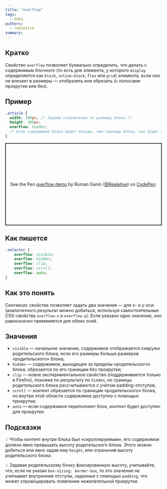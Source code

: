 ```yaml
---
title: "overflow"
tags:
  - doka
authors:
  - realetive
summary:
---
```


## Кратко

Свойство `overflow` позволяет буквально определить, что делать с содержимым блочного (то есть для элемента, у которого `display` определяется как `block`, `inline-block`, `flex` или `grid`) элемента, если оно не влезает в размеры — отобразить или обрезать (с полосами прокрутки или без).

## Пример

```css
.article {
  width: 300px; /* Задаём ограничения по размеру блока */
  height: 300px;
  overflow: hidden;
  /* Если содержимое блока будет больше, чем границы блока, оно будет «обрезано» */
}
```

<p class="codepen" data-height="265" data-theme-id="light" data-default-tab="js,result" data-user="Realetive" data-slug-hash="wvzBqxp" style="height: 265px; box-sizing: border-box; display: flex; align-items: center; justify-content: center; border: 2px solid; margin: 1em 0; padding: 1em;" data-pen-title="overflow demo">
  <span>See the Pen <a href="https://codepen.io/Realetive/pen/wvzBqxp">
  overflow demo</a> by Roman Ganin (<a href="https://codepen.io/Realetive">@Realetive</a>)
  on <a href="https://codepen.io">CodePen</a>.</span>
</p>
<script async src="https://cpwebassets.codepen.io/assets/embed/ei.js"></script>

## Как пишется

```css
.selector {
    overflow: visible;
    overflow: hidden;
    overflow: clip;
    overflow: scroll;
    overflow: auto;
}
```

## Как это понять

Синтаксис свойства позволяет задать два значения — для x- и y-оси (аналогичного результат можно добиться, используя самостоятельные CSS-свойства `overflow-x` и `overflow-y`). Если указано одно значение, оно равнозначно применяется для обеих осей.

## Значения

- `visible` — начальное значение, содержимое отображается снаружи родительского блока, если его размеры больше размеров «родительского» блока;
- `hidden` — содержимое, выходящее за пределы «родительского» блока, обрезается по его границам без прокрутки;
- `clip` — новое экспериментальное свойство (поддерживается только в Firefox), похожее по результату по `hidden`, но границы родительского блока рассчитываются с учётом padding-отступов;
- `scroll` — контент обрезается по границам «родительского» блока, но внутри этой области содержимое доступно с помощью прокрутки;
- `auto` — если содержимое переполняет блок, контент будет доступен для прокрутки.

## Подсказки

💡 Чтобы контент внутри блока был «скроллируемым», его содержимое должно явно превышать высоту родительского блока. Этого можно добиться или явно задав ему `height`, или ограничив высоту родительского блока.

💡 Задавая родительскому блоку фиксированную высоту, учитывайте, что, если не указан `box-sizing: border-box`, то это значение не учитывает внутренние отступы, заданные с помощью `padding`, что может спровоцировать появление нежелательной прокрутки.
